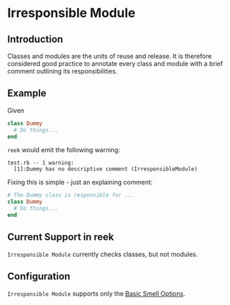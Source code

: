 # Irresponsible Module

## Introduction

Classes and modules are the units of reuse and release. It is therefore considered good practice to annotate every class and module with a brief comment outlining its responsibilities.

## Example

Given

```Ruby
class Dummy
  # Do things...
end
```

`reek` would emit the following warning:

```
test.rb -- 1 warning:
  [1]:Dummy has no descriptive comment (IrresponsibleModule)
```

Fixing this is simple - just an explaining comment:

```Ruby
# The Dummy class is responsible for ...
class Dummy
  # Do things...
end
```

## Current Support in reek

`Irresponsible Module` currently checks classes, but not modules.

## Configuration

`Irresponsible Module` supports only the [Basic Smell Options](Basic-Smell-Options.md).
